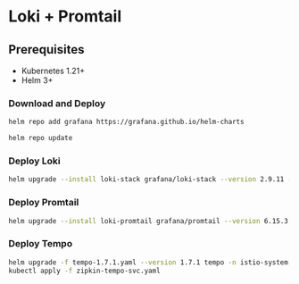 # Loki + Promtail

## Prerequisites

- Kubernetes 1.21+
- Helm 3+

### Download and Deploy

```bash
helm repo add grafana https://grafana.github.io/helm-charts
```

```bash
helm repo update
```

### Deploy Loki

```bash
helm upgrade --install loki-stack grafana/loki-stack --version 2.9.11 -f loki.yaml -n monitoring
```

### Deploy Promtail

```bash
helm upgrade --install loki-promtail grafana/promtail --version 6.15.3 -f promtail.yaml -n monitoring
```

### Deploy Tempo
```bash
helm upgrade -f tempo-1.7.1.yaml --version 1.7.1 tempo -n istio-system grafana/tempo
kubectl apply -f zipkin-tempo-svc.yaml
```
